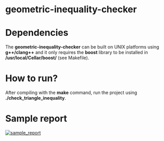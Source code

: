 # geometric-inequality-checker

# Dependencies

The **geometric-inequality-checker** can be built on UNIX platforms using **g++/clang++** and it only requires the **boost** library to be installed in **/usr/local/Cellar/boost/** (see Makefile).

# How to run?

After compiling with the **make** command, run the project using **./check_triangle_inequality**.

# Sample report

[![sample_report](http://i66.tinypic.com/2u93gww.png)](http://tinypic.com?ref=2u93gww)
